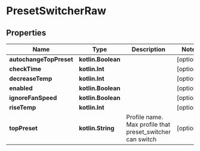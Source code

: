 
# PresetSwitcherRaw

## Properties
| Name | Type | Description | Notes |
| ------------ | ------------- | ------------- | ------------- |
| **autochangeTopPreset** | **kotlin.Boolean** |  |  [optional] |
| **checkTime** | **kotlin.Int** |  |  [optional] |
| **decreaseTemp** | **kotlin.Int** |  |  [optional] |
| **enabled** | **kotlin.Boolean** |  |  [optional] |
| **ignoreFanSpeed** | **kotlin.Boolean** |  |  [optional] |
| **riseTemp** | **kotlin.Int** |  |  [optional] |
| **topPreset** | **kotlin.String** | Profile name. Max profile that preset_switcher can switch |  [optional] |



